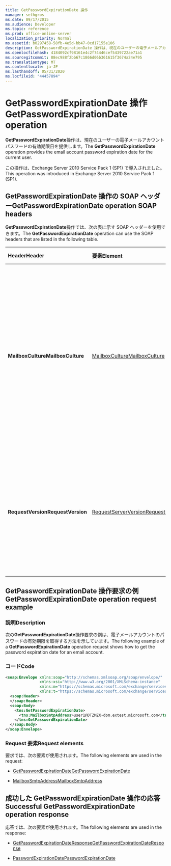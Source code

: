 ```yaml
---
title: GetPasswordExpirationDate 操作
manager: sethgros
ms.date: 09/17/2015
ms.audience: Developer
ms.topic: reference
ms.prod: office-online-server
localization_priority: Normal
ms.assetid: b0297458-58fb-4e5d-bb47-0cd17155e106
description: GetPasswordExpirationDate 操作は、現在のユーザーの電子メールアカウントパスワードの有効期限日を提供します。
ms.openlocfilehash: 4184092cf98161e4c2f74446cef5439722ae71a1
ms.sourcegitcommit: 88ec988f2bb67c1866d06b361615f3674a24e795
ms.translationtype: MT
ms.contentlocale: ja-JP
ms.lasthandoff: 05/31/2020
ms.locfileid: "44457894"
---
```

# <a name="getpasswordexpirationdate-operation"></a><span data-ttu-id="c41d5-103">GetPasswordExpirationDate 操作</span><span class="sxs-lookup"><span data-stu-id="c41d5-103">GetPasswordExpirationDate operation</span></span>

<span data-ttu-id="c41d5-104">**GetPasswordExpirationDate**操作は、現在のユーザーの電子メールアカウントパスワードの有効期限日を提供します。</span><span class="sxs-lookup"><span data-stu-id="c41d5-104">The **GetPasswordExpirationDate** operation provides the email account password expiration date for the current user.</span></span> 
  
<span data-ttu-id="c41d5-105">この操作は、Exchange Server 2010 Service Pack 1 (SP1) で導入されました。</span><span class="sxs-lookup"><span data-stu-id="c41d5-105">This operation was introduced in Exchange Server 2010 Service Pack 1 (SP1).</span></span>
  
## <a name="getpasswordexpirationdate-operation-soap-headers"></a><span data-ttu-id="c41d5-106">GetPasswordExpirationDate 操作の SOAP ヘッダー</span><span class="sxs-lookup"><span data-stu-id="c41d5-106">GetPasswordExpirationDate operation SOAP headers</span></span>

<span data-ttu-id="c41d5-107">**GetPasswordExpirationDate**操作では、次の表に示す SOAP ヘッダーを使用できます。</span><span class="sxs-lookup"><span data-stu-id="c41d5-107">The **GetPasswordExpirationDate** operation can use the SOAP headers that are listed in the following table.</span></span> 
  
|<span data-ttu-id="c41d5-108">**Header**</span><span class="sxs-lookup"><span data-stu-id="c41d5-108">**Header**</span></span>|<span data-ttu-id="c41d5-109">**要素**</span><span class="sxs-lookup"><span data-stu-id="c41d5-109">**Element**</span></span>|<span data-ttu-id="c41d5-110">**説明**</span><span class="sxs-lookup"><span data-stu-id="c41d5-110">**Description**</span></span>|
|:-----|:-----|:-----|
|<span data-ttu-id="c41d5-111">**MailboxCulture**</span><span class="sxs-lookup"><span data-stu-id="c41d5-111">**MailboxCulture**</span></span> <br/> |[<span data-ttu-id="c41d5-112">MailboxCulture</span><span class="sxs-lookup"><span data-stu-id="c41d5-112">MailboxCulture</span></span>](mailboxculture.md) <br/> |<span data-ttu-id="c41d5-113">RFC 3066 で定義されているように、メールボックスへのアクセスに使用されるカルチャ (言語の識別用のタグ) を識別します。</span><span class="sxs-lookup"><span data-stu-id="c41d5-113">Identifies the culture, as defined in RFC 3066, "Tags for the Identification of Languages", to be used to access the mailbox.</span></span> <span data-ttu-id="c41d5-114">これは要求に適用されます。</span><span class="sxs-lookup"><span data-stu-id="c41d5-114">This is applicable to a request.</span></span>  <br/> |
|<span data-ttu-id="c41d5-115">**RequestVersion**</span><span class="sxs-lookup"><span data-stu-id="c41d5-115">**RequestVersion**</span></span> <br/> |[<span data-ttu-id="c41d5-116">RequestServerVersion</span><span class="sxs-lookup"><span data-stu-id="c41d5-116">RequestServerVersion</span></span>](requestserverversion.md) <br/> |<span data-ttu-id="c41d5-117">操作要求のスキーマを識別します。</span><span class="sxs-lookup"><span data-stu-id="c41d5-117">Identifies the schema for the operation request.</span></span> <span data-ttu-id="c41d5-118">これは要求に適用されます。</span><span class="sxs-lookup"><span data-stu-id="c41d5-118">This is applicable to a request.</span></span> <span data-ttu-id="c41d5-119">これは要求に適用されます。</span><span class="sxs-lookup"><span data-stu-id="c41d5-119">This is applicable to a request.</span></span>  <br/> |
   
## <a name="getpasswordexpirationdate-operation-request-example"></a><span data-ttu-id="c41d5-120">GetPasswordExpirationDate 操作要求の例</span><span class="sxs-lookup"><span data-stu-id="c41d5-120">GetPasswordExpirationDate operation request example</span></span>

### <a name="description"></a><span data-ttu-id="c41d5-121">説明</span><span class="sxs-lookup"><span data-stu-id="c41d5-121">Description</span></span>

<span data-ttu-id="c41d5-122">次の**GetPasswordExpirationDate**操作要求の例は、電子メールアカウントのパスワードの有効期限を取得する方法を示しています。</span><span class="sxs-lookup"><span data-stu-id="c41d5-122">The following example of a **GetPasswordExpirationDate** operation request shows how to get the password expiration date for an email account.</span></span> 
  
### <a name="code"></a><span data-ttu-id="c41d5-123">コード</span><span class="sxs-lookup"><span data-stu-id="c41d5-123">Code</span></span>

```XML
<soap:Envelope xmlns:soap="http://schemas.xmlsoap.org/soap/envelope/"
               xmlns:xsi="http://www.w3.org/2001/XMLSchema-instance"
               xmlns:m="https://schemas.microsoft.com/exchange/services/2006/messages"
               xmlns:t="https://schemas.microsoft.com/exchange/services/2006/types">
  <soap:Header>
  </soap:Header>
  <soap:Body>
    <tns:GetPasswordExpirationDate>
      <tns:MailboxSmtpAddress>user1@DTZMZX-dom.extest.microsoft.com</tns:MailboxSmtpAddress>
    </tns:GetPasswordExpirationDate>
  </soap:Body>
</soap:Envelope>

```

### <a name="request-elements"></a><span data-ttu-id="c41d5-124">Request 要素</span><span class="sxs-lookup"><span data-stu-id="c41d5-124">Request elements</span></span>

<span data-ttu-id="c41d5-125">要求では、次の要素が使用されます。</span><span class="sxs-lookup"><span data-stu-id="c41d5-125">The following elements are used in the request:</span></span>
  
- [<span data-ttu-id="c41d5-126">GetPasswordExpirationDate</span><span class="sxs-lookup"><span data-stu-id="c41d5-126">GetPasswordExpirationDate</span></span>](getpasswordexpirationdate.md)
    
- [<span data-ttu-id="c41d5-127">MailboxSmtpAddress</span><span class="sxs-lookup"><span data-stu-id="c41d5-127">MailboxSmtpAddress</span></span>](mailboxsmtpaddress.md)
    
## <a name="successful-getpasswordexpirationdate-operation-response"></a><span data-ttu-id="c41d5-128">成功した GetPasswordExpirationDate 操作の応答</span><span class="sxs-lookup"><span data-stu-id="c41d5-128">Successful GetPasswordExpirationDate operation response</span></span>

<span data-ttu-id="c41d5-129">応答では、次の要素が使用されます。</span><span class="sxs-lookup"><span data-stu-id="c41d5-129">The following elements are used in the response:</span></span>
  
- [<span data-ttu-id="c41d5-130">GetPasswordExpirationDateResponse</span><span class="sxs-lookup"><span data-stu-id="c41d5-130">GetPasswordExpirationDateResponse</span></span>](getpasswordexpirationdateresponse.md)
    
- [<span data-ttu-id="c41d5-131">PasswordExpirationDate</span><span class="sxs-lookup"><span data-stu-id="c41d5-131">PasswordExpirationDate</span></span>](passwordexpirationdate.md)
    

